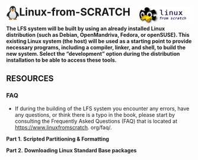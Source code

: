 # <img align='left' src="https://github.com/Sohoxic/Linux-from-SCRATCH/blob/main/assets/linux%20icon/linuxSymbol.png" height="40" width="35"> Linux-from-SCRATCH <img align='right' src="https://github.com/Sohoxic/Linux-from-SCRATCH/blob/main/assets/linux%20icon/LFS.png" height="50" width="150">

**The LFS system will be built by using an already installed Linux distribution (such as Debian, OpenMandriva, Fedora,
or openSUSE). This existing Linux system (the host) will be used as a starting point to provide necessary programs,
including a compiler, linker, and shell, to build the new system. Select the “development” option during the distribution
installation to be able to access these tools.**

## RESOURCES
### FAQ
- If during the building of the LFS system you encounter any errors, have any questions, or think there is a typo in the
book, please start by consulting the Frequently Asked Questions (FAQ) that is located at https://www.linuxfromscratch.
org/faq/.

**Part 1.** **Scripted Partitioning & Formatting**


**Part 2.** **Downloading Linux Standard Base packages**

